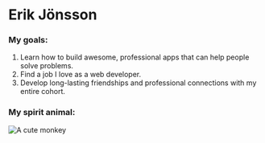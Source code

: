 # Erik Jönsson

### My goals:
  1. Learn how to build awesome, professional apps that can help people solve problems.
  2. Find a job I love as a web developer.
  3. Develop long-lasting friendships and professional connections with my entire cohort.

### My spirit animal:
![A cute monkey][spirit_animal]

[spirit_animal]: http://openwalls.com/image/2421/cute_monkey_1920x1080.jpg "A cute monkey"

